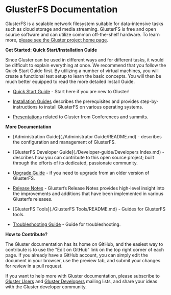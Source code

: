 # GlusterFS Documentation

GlusterFS is a scalable network filesystem
suitable for data-intensive tasks such as cloud storage and media streaming. 
GlusterFS is free and open source software and can utilize common off-the-shelf 
hardware. To learn more, [please see the Gluster project home page](http://www.gluster.org).

**Get Started: Quick Start/Installation Guide**  

Since Gluster can be used in different ways and for different tasks, it would be difficult 
to explain everything at once. We recommend that you follow the Quick Start Guide first. By 
utilizing a number of virtual machines, you will create a functional test setup to learn the 
basic concepts. You will then be much better equipped to read the more detailed
Install Guide.

-  [Quick Start Guide](./Quick-Start-Guide/Quickstart.md) - Start here if you are new to Gluster!

-  [Installation Guides](./Install-Guide/Overview.md) describes the prerequisites and provides step-by-instructions to install GlusterFS on various operating systems.

-  [Presentations](./presentations/index.md) related to Gluster from Conferences and summits.

**More Documentation**  

-  [Administration Guide](./Administrator Guide/README.md) - describes the configuration and management of GlusterFS. 

-  [GlusterFS Developer Guide](./Developer-guide/Developers Index.md) - describes how you can contribute to this open source project; built through the efforts of its dedicated, passionate community. 

-  [Upgrade Guide](./Upgrade-Guide/README.md) - if you need to upgrade from an older version of GlusterFS.

-  [Release Notes](./release-notes/index.md) - Glusterfs Release Notes provides high-level insight into the improvements and  additions that have been implemented in various Glusterfs releases.

-  [GlusterFS Tools](./GlusterFS Tools/README.md) - Guides for GlusterFS tools.

-  [Troubleshooting Guide](./Troubleshooting/README.md) - Guide for troubleshooting.

**How to Contribute?**

The Gluster documentation has its home on GitHub, and the easiest way to contribute is to use 
the "Edit on GitHub" link on the top right corner of each page. If you already have a GitHub
account, you can simply edit the document in your browser, use the preview tab, and submit
your changes for review in a pull request.

If you want to help more with Gluster documentation, please subscribe to [Gluster 
Users](http://www.gluster.org/mailman/listinfo/gluster-users) and [Gluster 
Developers](http://www.gluster.org/mailman/listinfo/gluster-devel) mailing lists,
and share your ideas with the Gluster developer community.
